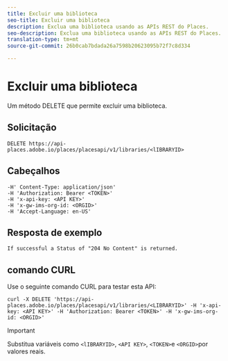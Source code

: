 ```yaml
---
title: Excluir uma biblioteca
seo-title: Excluir uma biblioteca
description: Exclua uma biblioteca usando as APIs REST do Places.
seo-description: Exclua uma biblioteca usando as APIs REST do Places.
translation-type: tm+mt
source-git-commit: 26b0cab7bdada26a7598b20623095b72f7c8d334

---
```



# Excluir uma biblioteca

Um método DELETE que permite excluir uma biblioteca.

## Solicitação

```text
DELETE https://api-places.adobe.io/places/placesapi/v1/libraries/<lIBRARYID>
```

## Cabeçalhos

```text
-H' Content-Type: application/json'  
-H 'Authorization: Bearer <TOKEN>'  
-H 'x-api-key: <API KEY>'  
-H 'x-gw-ims-org-id: <ORGID>'  
-H 'Accept-Language: en-US'
```

## Resposta de exemplo

```text
If successful a Status of "204 No Content" is returned.
```

## comando CURL

Use o seguinte comando CURL para testar esta API:

```text
curl -X DELETE 'https://api-places.adobe.io/places/placesapi/v1/libraries/<LIBRARYID>' -H 'x-api-key: <API KEY>' -H 'Authorization: Bearer <TOKEN>' -H 'x-gw-ims-org-id: <ORGID>'
```

>[!IMPORTANT]
>
>Substitua variáveis como `<lIBRARYID>`, `<API KEY>`, `<TOKEN>`e `<ORGID>`por valores reais.

